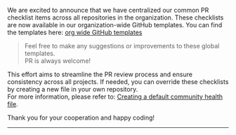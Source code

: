 
We are excited to announce that we have centralized our common PR checklist items across all repositories in the organization. 
These checklists are now available in our organization-wide GitHub templates. You can find the templates here: [org wide GitHub templates](https://github.com/octanner/.github/blob/main/docs/) 

> Feel free to make any suggestions or improvements to these global templates.  
> PR is always welcome!

This effort aims to streamline the PR review process and ensure consistency across all projects. If needed, you can override these checklists by creating a new file in your own repository.  
For more information, please refer to: [Creating a default community health file](https://docs.github.com/en/communities/setting-up-your-project-for-healthy-contributions/creating-a-default-community-health-file).  

Thank you for your cooperation and happy coding!
<hr></hr> 
